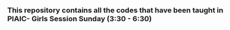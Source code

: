 ### This repository contains all the codes that have been taught in PIAIC- Girls Session Sunday (3:30 - 6:30)  
